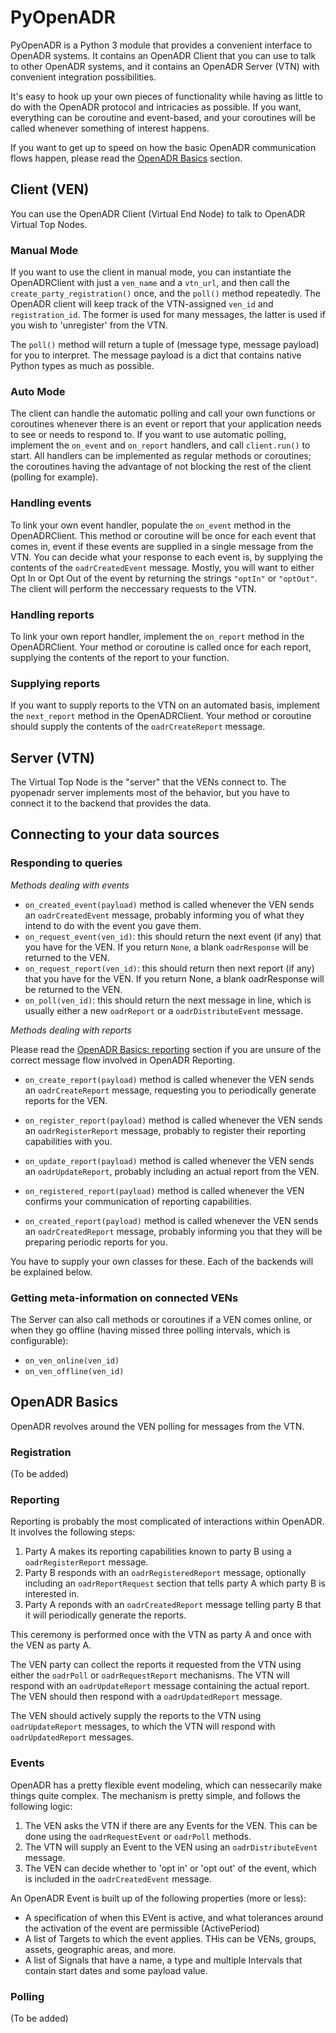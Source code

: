 # PyOpenADR

PyOpenADR is a Python 3 module that provides a convenient interface to OpenADR
systems. It contains an OpenADR Client that you can use to talk to other OpenADR
systems, and it contains an OpenADR Server (VTN) with convenient integration
possibilities.

It's easy to hook up your own pieces of functionality while having as little to do with the OpenADR protocol and intricacies as possible. If you want, everything can be coroutine and event-based, and your coroutines will be called whenever something of interest happens.

If you want to get up to speed on how the basic OpenADR communication flows happen, please read the [OpenADR Basics](#openadr-basics) section.

## Client (VEN)

You can use the OpenADR Client (Virtual End Node) to talk to OpenADR Virtual Top Nodes.

### Manual Mode

If you want to use the client in manual mode, you can instantiate the OpenADRClient with just a `ven_name` and a `vtn_url`, and then call the `create_party_registration()` once, and the `poll()` method repeatedly. The OpenADR client will keep track of the VTN-assigned `ven_id` and `registration_id`. The former is used for many messages, the latter is used if you wish to 'unregister' from the VTN.

The `poll()` method will return a tuple of (message type, message payload) for you to interpret. The message payload is a dict that contains native Python types as much as possible.

### Auto Mode

The client can handle the automatic polling and call your own functions or coroutines whenever there is an event or report that your application needs to see or needs to respond to. If you want to use automatic polling, implement the `on_event` and `on_report` handlers, and call `client.run()` to start. All handlers can be implemented as regular methods or coroutines; the coroutines having the advantage of not blocking the rest of the client (polling for example).

### Handling events

To link your own event handler, populate the `on_event` method in the OpenADRClient. This method or coroutine will be once for each event that comes in, event if these events are supplied in a single message from the VTN. You can decide what your response to each event is, by supplying the contents of the `oadrCreatedEvent` message. Mostly, you will want to either Opt In or Opt Out of the event by returning the strings `"optIn"` or `"optOut"`. The client will perform the neccessary requests to the VTN.

### Handling reports

To link your own report handler, implement the `on_report` method in the OpenADRClient. Your method or coroutine is called once for each report, supplying the contents of the report to your function.

### Supplying reports

If you want to supply reports to the VTN on an automated basis, implement the `next_report` method in the OpenADRClient. Your method or coroutine should supply the contents of the `oadrCreateReport` message.



## Server (VTN)

The Virtual Top Node is the "server" that the VENs connect to. The pyopenadr server implements most of the behavior, but you have to connect it to the backend that provides the data.

## Connecting to your data sources


### Responding to queries

*Methods dealing with events*

* `on_created_event(payload)` method is called whenever the VEN sends an `oadrCreatedEvent` message, probably informing you of what they intend to do with the event you gave them.
* `on_request_event(ven_id)`: this should return the next event (if any) that you have for the VEN. If you return `None`, a blank `oadrResponse` will be returned to the VEN.
* `on_request_report(ven_id)`: this should return then next report (if any) that you have for the VEN. If you return None, a blank oadrResponse will be returned to the VEN.
* `on_poll(ven_id)`: this should return the next message in line, which is usually either a new `oadrReport` or a `oadrDistributeEvent` message.

*Methods dealing with reports*

Please read the [OpenADR Basics: reporting](#reporting) section if you are unsure of the correct message flow involved in OpenADR Reporting.

* `on_create_report(payload)` method is called whenever the VEN sends an `oadrCreateReport` message, requesting you to periodically generate reports for the VEN.
* `on_register_report(payload)` method is called whenever the VEN sends an `oadrRegisterReport` message, probably to register their reporting capabilities with you.
* `on_update_report(payload)` method is called whenever the VEN sends an `oadrUpdateReport`, probably including an actual report from the VEN.

* `on_registered_report(payload)` method is called whenever the VEN confirms your communication of reporting capabilities.
* `on_created_report(payload)` method is called whenever the VEN sends an `oadrCreatedReport` message, probably informing you that they will be preparing periodic reports for you.

You have to supply your own classes for these. Each of the backends will be explained below.

### Getting meta-information on connected VENs

The Server can also call methods or coroutines if a VEN comes online, or when they go offline (having missed three polling intervals, which is configurable):

* `on_ven_online(ven_id)`
* `on_ven_offline(ven_id)`

## OpenADR Basics

OpenADR revolves around the VEN polling for messages from the VTN.

### Registration

(To be added)


### Reporting

Reporting is probably the most complicated of interactions within OpenADR. It involves the following steps:

1. Party A makes its reporting capabilities known to party B using a `oadrRegisterReport` message.
2. Party B responds with an `oadrRegisteredReport` message, optionally including an `oadrReportRequest` section that tells party A which party B is interested in.
3. Party A reponds with an `oadrCreatedReport` message telling party B that it will periodically generate the reports.

This ceremony is performed once with the VTN as party A and once with the VEN as party A.

The VEN party can collect the reports it requested from the VTN using either the `oadrPoll` or `oadrRequestReport` mechanisms. The VTN will respond with an `oadrUpdateReport` message containing the actual report. The VEN should then respond with a `oadrUpdatedReport` message.

The VEN should actively supply the reports to the VTN using `oadrUpdateReport` messages, to which the VTN will respond with `oadrUpdatedReport` messages.

### Events

OpenADR has a pretty flexible event modeling, which can nessecarily make things quite complex. The mechanism is pretty simple, and follows the following logic:

1. The VEN asks the VTN if there are any Events for the VEN. This can be done using the `oadrRequestEvent` or `oadrPoll` methods.
2. The VTN will supply an Event to the VEN using an `oadrDistributeEvent` message.
3. The VEN can decide whether to 'opt in' or 'opt out' of the event, which is included in the `oadrCreatedEvent` message.

An OpenADR Event is built up of the following properties (more or less):

* A specification of when this EVent is active, and what tolerances around the activation of the event are permissible (ActivePeriod)
* A list of Targets to which the event applies. THis can be VENs, groups, assets, geographic areas, and more.
* A list of Signals that have a name, a type and multiple Intervals that contain start dates and some payload value.




### Polling

(To be added)
